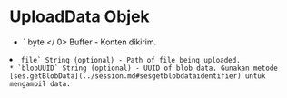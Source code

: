 # UploadData Objek

* ` byte </ 0>  Buffer - Konten dikirim.</li>
<li><code>file` String (optional) - Path of file being uploaded.
* `blobUUID` String (optional) - UUID of blob data. Gunakan metode [ses.getBlobData](../session.md#sesgetblobdataidentifier) untuk mengambil data.
